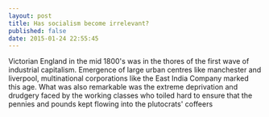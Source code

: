 ```yaml
---
layout: post
title: Has socialism become irrelevant?
published: false
date: 2015-01-24 22:55:45
---
```


Victorian England in the mid 1800's was in the thores of the first wave of industrial capitalism. Emergence of large urban centres like manchester and liverpool, multinational corporations like the East India Company marked this age.
What was also remarkable was the extreme deprivation and drudgery faced by the working classes who toiled hard to ensure that the pennies and pounds kept flowing into the plutocrats' coffeers

